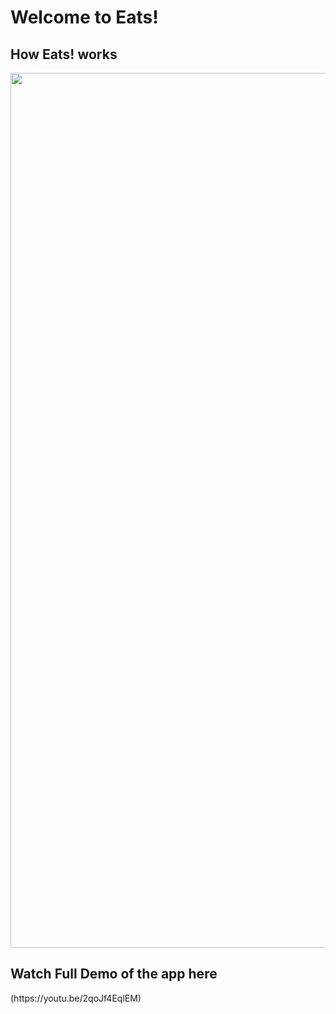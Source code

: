 <h1> Welcome to Eats! </h1>

<h2> How Eats! works </h2>
<img src = "https://recordit.co/I20OK6Pi6o.gif" width = 1400 >

<h2> Watch Full Demo of the app here </h2>
(https://youtu.be/2qoJf4EqlEM)
